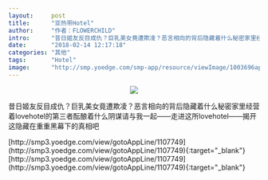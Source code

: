 ```yaml
---
layout:     post
title:      "亚热带Hotel"
author:     "作者：FLOWERCHILD"
intro:      "昔日姬友反目成仇？巨乳美女竟遭欺凌？恶言相向的背后隐藏着什么秘密家里经营着lovehotel的第三者酝酿着什么阴谋请与我一起——走进这所lovehotel——揭开这隐藏在重重黑幕下的真相吧"
date:       "2018-02-14 12:17:18"
categories: "其他"
tags:       "Hotel"
image:      "http://smp.yoedge.com/smp-app/resource/viewImage/1003696appline.png"
---
```

<div style="text-align: center">
<p><img src="http://smp.yoedge.com/smp-app/resource/viewImage/1003696appline.png"/></p>
</div>
<p class="post-meta">
<span>昔日姬友反目成仇？巨乳美女竟遭欺凌？恶言相向的背后隐藏着什么秘密家里经营着lovehotel的第三者酝酿着什么阴谋请与我一起——走进这所lovehotel——揭开这隐藏在重重黑幕下的真相吧</span>
</p>
[http://smp3.yoedge.com/view/gotoAppLine/1107749](http://smp3.yoedge.com/view/gotoAppLine/1107749){:target="_blank"}
[http://smp3.yoedge.com/view/gotoAppLine/1107749](http://smp3.yoedge.com/view/gotoAppLine/1107749){:target="_blank"}


